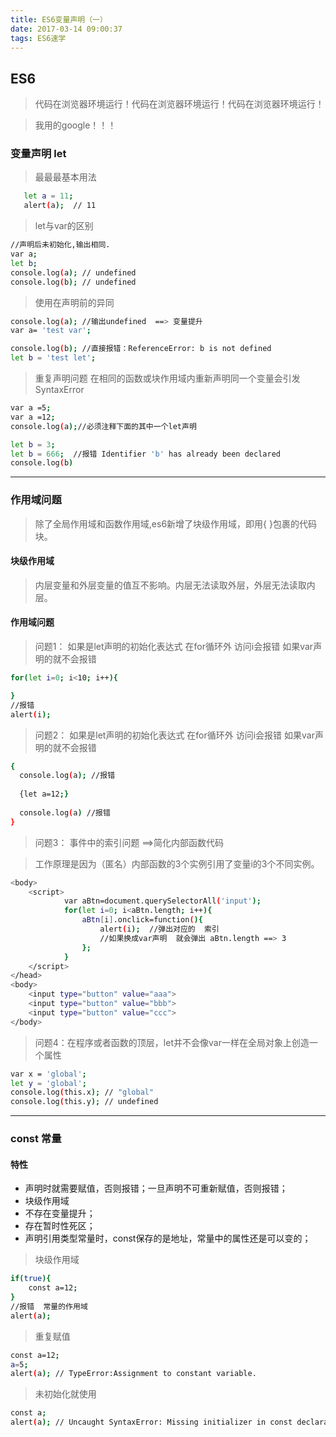 ```yaml
---
title: ES6变量声明（一）
date: 2017-03-14 09:00:37
tags: ES6速学
---
```


## ES6

> 代码在浏览器环境运行！代码在浏览器环境运行！代码在浏览器环境运行！

>  我用的google！！！

### 变量声明 let 

> 最最最基本用法

```bash
   let a = 11;
   alert(a);  // 11
```

> let与var的区别 

```bash
//声明后未初始化,输出相同.
var a;
let b;
console.log(a); // undefined
console.log(b); // undefined
```

> 使用在声明前的异同

```bash
console.log(a); //输出undefined  ==> 变量提升
var a= 'test var';

console.log(b); //直接报错：ReferenceError: b is not defined
let b = 'test let';
```

> 重复声明问题    在相同的函数或块作用域内重新声明同一个变量会引发SyntaxError

```bash
var a =5;
var a =12;
console.log(a);//必须注释下面的其中一个let声明 

let b = 3;
let b = 666;  //报错 Identifier 'b' has already been declared 
console.log(b)
```

-------------------------------------------------

### 作用域问题

> 除了全局作用域和函数作用域,es6新增了块级作用域，即用{ }包裹的代码块。

#### 块级作用域

> 内层变量和外层变量的值互不影响。内层无法读取外层，外层无法读取内层。

#### 作用域问题

> 问题1： 如果是let声明的初始化表达式 在for循环外 访问i会报错  如果var声明的就不会报错

```bash
for(let i=0; i<10; i++){

}
//报错
alert(i);
```

> 问题2： 如果是let声明的初始化表达式 在for循环外 访问i会报错  如果var声明的就不会报错

```bash
{
  console.log(a); //报错
    
  {let a=12;}
    
  console.log(a) //报错
}
```

>  问题3： 事件中的索引问题  ==>简化内部函数代码

> 工作原理是因为（匿名）内部函数的3个实例引用了变量i的3个不同实例。

```bash
<body>
    <script>
            var aBtn=document.querySelectorAll('input');
            for(let i=0; i<aBtn.length; i++){
                aBtn[i].onclick=function(){
                    alert(i);  //弹出对应的  索引   
                    //如果换成var声明  就会弹出 aBtn.length ==> 3
                };
            }
    </script>
</head>
<body>
    <input type="button" value="aaa">
    <input type="button" value="bbb">
    <input type="button" value="ccc">
</body>
```

> 问题4：在程序或者函数的顶层，let并不会像var一样在全局对象上创造一个属性

```bash
var x = 'global';
let y = 'global';
console.log(this.x); // "global"
console.log(this.y); // undefined
```

-------------------------------------------------------------------------

### const 常量

#### 特性

- 声明时就需要赋值，否则报错；一旦声明不可重新赋值，否则报错；
- 块级作用域
- 不存在变量提升；
- 存在暂时性死区；
- 声明引用类型常量时，const保存的是地址，常量中的属性还是可以变的；

> 块级作用域

```bash
if(true){
    const a=12;
}
//报错  常量的作用域
alert(a);
```

> 重复赋值

```bash
const a=12;
a=5;
alert(a); // TypeError:Assignment to constant variable.
```

> 未初始化就使用

```bash
const a;
alert(a); // Uncaught SyntaxError: Missing initializer in const declaration
```





